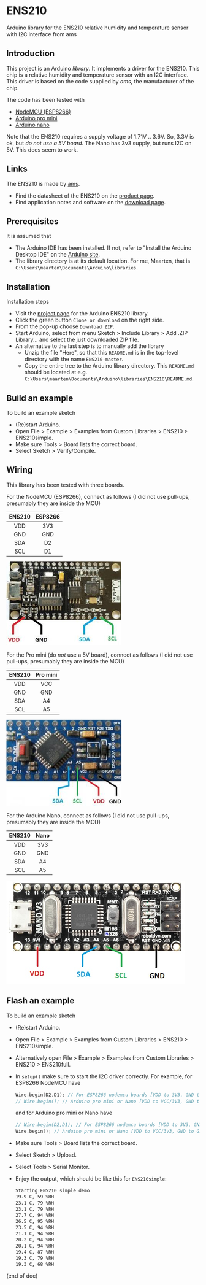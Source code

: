 # ENS210
Arduino library for the ENS210 relative humidity and temperature sensor with I2C interface from ams

## Introduction
This project is an Arduino *library*. It implements a driver for the ENS210.
This chip is a relative humidity and temperature sensor with an I2C interface.
This driver is based on the code supplied by *ams*, the manufacturer of the chip.

The code has been tested with
 - [NodeMCU (ESP8266)](https://www.aliexpress.com/item/NodeMCU-V3-Lua-WIFI-module-integration-of-ESP8266-extra-memory-32M-flash-USB-serial-CP2102/32779738528.html)
 - [Arduino pro mini](https://www.aliexpress.com/item/ProMini-ATmega328P-3-3V-Compatible-for-Arduino-Pro-Mini/32525927539.html)
 - [Arduino nano](https://www.aliexpress.com/item/Nano-CH340-ATmega328P-MicroUSB-Compatible-for-Arduino-Nano-V3/32572612009.html)

Note that the ENS210 requires a supply voltage of 1.71V .. 3.6V.
So, 3.3V is ok, but *do not use a 5V board*.
The Nano has 3v3 supply, but runs I2C on 5V. This does seem to work.

## Links
The ENS210 is made by [ams](http://www.ams.com).
 - Find the datasheet of the ENS210 on the
   [product page](http://ams.com/eng/Products/Environmental-Sensors/Relative-Humidity-and-Temperature-Sensors/ENS210).
 - Find application notes and software on the
   [download page](https://download.ams.com/ENVIRONMENTAL-SENSORS/ENS210).

## Prerequisites
It is assumed that
 - The Arduino IDE has been installed.
   If not, refer to "Install the Arduino Desktop IDE" on the
   [Arduino site](https://www.arduino.cc/en/Guide/HomePage).
 - The library directory is at its default location.
   For me, Maarten, that is `C:\Users\maarten\Documents\Arduino\libraries`.

## Installation
Installation steps
 - Visit the [project page](https://github.com/maarten-pennings/ENS210) for the Arduino ENS210 library.
 - Click the green button `Clone or download` on the right side.
 - From the pop-up choose `Download ZIP`.
 - Start Arduino, select from menu Sketch > Include Library > Add .ZIP Library... and select the just downloaded ZIP file.
 - An alternative to the last step is to manually add the library
    - Unzip the file "Here", so that this `README.md` is in the top-level directory with the name `ENS210-master`.
    - Copy the entire tree to the Arduino library directory.
      This `README.md` should be located at e.g.
      `C:\Users\maarten\Documents\Arduino\libraries\ENS210\README.md`.

## Build an example
To build an example sketch
 - (Re)start Arduino.
 - Open File > Example > Examples from Custom Libraries > ENS210 > ENS210simple.
 - Make sure Tools > Board lists the correct board.
 - Select Sketch > Verify/Compile.

## Wiring
This library has been tested with three boards.

For the NodeMCU (ESP8266), connect as follows (I did not use pull-ups, presumably they are inside the MCU)

| ENS210 | ESP8266 |
|:------:|:-------:|
|   VDD  |   3V3   |
|   GND  |   GND   |
|   SDA  |   D2    |
|   SCL  |   D1    |

![wiring ESP8266 NoeMCU](wire-esp.jpg)

For the Pro mini (do *not* use a 5V board), connect as follows  (I did not use pull-ups, presumably they are inside the MCU)

| ENS210 | Pro mini |
|:------:|:--------:|
|   VDD  |   VCC    |
|   GND  |   GND    |
|   SDA  |    A4    |
|   SCL  |    A5    |

![wiring pro mini](wire-promini.jpg)

For the Arduino Nano, connect as follows  (I did not use pull-ups, presumably they are inside the MCU)

| ENS210 |   Nano   |
|:------:|:--------:|
|   VDD  |   3V3    |
|   GND  |   GND    |
|   SDA  |    A4    |
|   SCL  |    A5    |

![wiring nano](wire-nanov3.jpg)

## Flash an example
To build an example sketch
 - (Re)start Arduino.
 - Open File > Example > Examples from Custom Libraries > ENS210 > ENS210simple.
 - Alternatively open File > Example > Examples from Custom Libraries > ENS210 > ENS210full.
 - In `setup()` make sure to start the I2C driver correctly.
   For example, for ESP8266 NodeMCU have
     ```C++
     Wire.begin(D2,D1); // For ESP8266 nodemcu boards [VDD to 3V3, GND to GND, SDA to D2, SCL to D1]
     // Wire.begin(); // Arduino pro mini or Nano [VDD to VCC/3V3, GND to GND, SDA to A4, SCL to A5]
     ```
   and for Arduino pro mini or Nano have
     ```C++
     // Wire.begin(D2,D1); // For ESP8266 nodemcu boards [VDD to 3V3, GND to GND, SDA to D2, SCL to D1]
     Wire.begin(); // Arduino pro mini or Nano [VDD to VCC/3V3, GND to GND, SDA to A4, SCL to A5]
     ```
 - Make sure Tools > Board lists the correct board.
 - Select Sketch > Upload.
 - Select Tools > Serial Monitor.
 - Enjoy the output, which should be like this for `ENS210simple`:

     ```Text
     Starting ENS210 simple demo
     19.9 C, 59 %RH
     23.1 C, 79 %RH
     23.1 C, 79 %RH
     27.7 C, 94 %RH
     26.5 C, 95 %RH
     23.5 C, 94 %RH
     21.1 C, 94 %RH
     20.2 C, 94 %RH
     20.1 C, 94 %RH
     19.4 C, 87 %RH
     19.3 C, 79 %RH
     19.3 C, 68 %RH
     ```


(end of doc)

